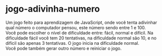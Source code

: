 # jogo-adivinha-numero
Um jogo feito para aprendizagem de JavaScript, onde você tenta adivinhar qual número o computador pensou, este número sendo entre 1 e 100. <br>
Você pode escolher o nível de dificuldade entre: fácil, normal e difícil. Na dificuldade fácil você tem 20 tentativas, na dificuldade normal são 10, e no difícil são apenas 3 tentativas. O jogo inicia na dificuldade normal. <br>
Você pode também gerar outro número e reiniciar o jogo.
